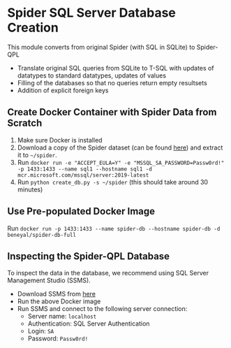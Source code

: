 # Spider SQL Server Database Creation

This module converts from original Spider (with SQL in SQLite) to Spider-QPL 
- Translate original SQL queries from SQLite to T-SQL with updates of datatypes to standard datatypes, updates of values
- Filling of the databases so that no queries return empty resultsets
- Addition of explicit foreign keys

## Create Docker Container with Spider Data from Scratch

1. Make sure Docker is installed
2. Download a copy of the Spider dataset (can be found [here](https://yale-lily.github.io/spider)) and extract it to `~/spider`.
3. Run `docker run -e "ACCEPT_EULA=Y" -e "MSSQL_SA_PASSWORD=Passw0rd!" -p 1433:1433 --name sql1 --hostname sql1 -d mcr.microsoft.com/mssql/server:2019-latest`
4. Run `python create_db.py -s ~/spider` (this should take around 30 minutes)

## Use Pre-populated Docker Image

Run `docker run -p 1433:1433 --name spider-db --hostname spider-db -d beneyal/spider-db-full`

## Inspecting the Spider-QPL Database

To inspect the data in the database, we recommend using SQL Server Management Studio (SSMS).

- Download SSMS from [here](https://learn.microsoft.com/en-us/sql/ssms/download-sql-server-management-studio-ssms?view=sql-server-ver16)
- Run the above Docker image
- Run SSMS and connect to the following server connection:
    - Server name: `localhost`
    - Authentication: SQL Server Authentication
    - Login: `SA`
    - Password: `Passw0rd!`
